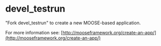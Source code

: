 devel_testrun
=====

"Fork devel_testrun" to create a new MOOSE-based application.

For more information see: [http://mooseframework.org/create-an-app/](http://mooseframework.org/create-an-app/)
